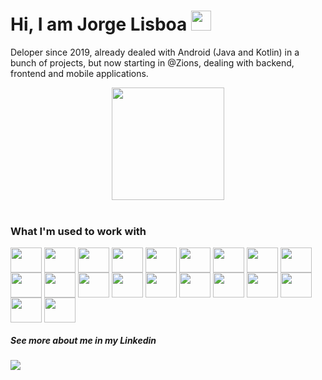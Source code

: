 # Hi, I am Jorge Lisboa <img src="https://emoji.gg/assets/emoji/6184-steep.png" width="32px" height="32px">
Deloper since 2019, already dealed with Android (Java and Kotlin) in a bunch of projects, but now starting in @Zions, dealing with backend, frontend and mobile applications.

<div align="center">
    <a href="https://github.com/jorgelisboa">
        <img height="180em" src="https://github-readme-stats.vercel.app/api/top-langs/?username=jorgelisboa&layout=compact&langs_count=8&theme=radical" />
    </a>
</div>

<div style="display: inline_block" ><br>
    <h3>What I'm used to work with</h3>
        <img align="center" height="40" width="50" src="https://cdn.jsdelivr.net/gh/devicons/devicon/icons/android/android-original.svg">
        <img align="center" height="40" width="50" src="https://cdn.jsdelivr.net/gh/devicons/devicon/icons/java/java-original.svg">
        <img align="center" height="40" width="50" src="https://cdn.jsdelivr.net/gh/devicons/devicon/icons/kotlin/kotlin-original.svg">
        <img align="center" height="40" width="50" src="https://cdn.jsdelivr.net/gh/devicons/devicon/icons/react/react-original-wordmark.svg" />
        <img align="center" height="40" width="50" src="https://cdn.jsdelivr.net/gh/devicons/devicon/icons/javascript/javascript-original.svg" />
        <img align="center" height="40" width="50" src="https://cdn.jsdelivr.net/gh/devicons/devicon/icons/html5/html5-plain.svg" />
        <img align="center" height="40" width="50" src="https://cdn.jsdelivr.net/gh/devicons/devicon/icons/css3/css3-plain.svg" />
        <img align="center" height="40" width="50" src="https://cdn.jsdelivr.net/gh/devicons/devicon/icons/firebase/firebase-plain.svg" />
        <img align="center" height="40" width="50" src="https://cdn.jsdelivr.net/gh/devicons/devicon/icons/mysql/mysql-original.svg">
        <img align="center" height="40" width="50" src="https://cdn.jsdelivr.net/gh/devicons/devicon/icons/unity/unity-original.svg" />
        <img align="center" height="40" width="50" src="https://cdn.jsdelivr.net/gh/devicons/devicon/icons/csharp/csharp-original.svg" />
        <img align="center" height="40" width="50" src="https://cdn.jsdelivr.net/gh/devicons/devicon/icons/sqlite/sqlite-original.svg" />
        <img align="center" height="40" width="50" src="https://cdn.jsdelivr.net/gh/devicons/devicon/icons/figma/figma-original.svg" />
        <img align="center" height="40" width="50" src="https://cdn.jsdelivr.net/gh/devicons/devicon/icons/yarn/yarn-original.svg" />
        <img align="center" height="40" width="50" src="https://cdn.jsdelivr.net/gh/devicons/devicon/icons/php/php-original.svg" />
        <img align="center" height="40" width="50" src="https://cdn.jsdelivr.net/gh/devicons/devicon/icons/composer/composer-original.svg" />
        <img align="center" height="40" width="50" src="https://cdn.jsdelivr.net/gh/devicons/devicon/icons/laravel/laravel-plain.svg" />
        <img align="center" height="40" width="50" src="https://cdn.jsdelivr.net/gh/devicons/devicon/icons/postgresql/postgresql-original.svg">
        <img align="center" height="40" width="50" src="https://cdn.jsdelivr.net/gh/devicons/devicon/icons/git/git-original.svg" />
        <img align="center" height="40" width="50" src="https://cdn.jsdelivr.net/gh/devicons/devicon/icons//-.svg" />
          

</div>

##### See more about me in my Linkedin
<div>
    <a href="https://www.linkedin.com/in/jorge-miguel-teixeira-do-nascimento-lisboa-4a07a41b2/" target="_blank"> 
        <img src="https://img.shields.io/badge/-LinkedIn-%230077B5?style=for-the-badge&logo=linkedin&logoColor=white" target="_blank">
    </a>
</div>
